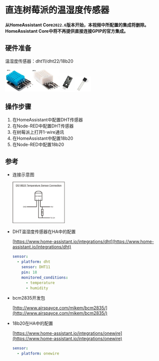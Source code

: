 # 直连树莓派的温湿度传感器

**从HomeAssistant Core`2022.6`版本开始，本视频中所配置的集成将删除。HomeAssistant Core中将不再提供直接连接GPIP的官方集成。**

## 硬件准备

温湿度传感器：dht11/dht22/18b20

<img src="images/dht.png" width="35%"><img src="images/18b20-1.jpg" width="10%"><img src="images/18b20-2.jpg" width="10%">

## 操作步骤

1. 在HomeAssistant中配置DHT传感器
2. 在Node-RED中配置DHT传感器
3. 在树莓派上打开1-wire通讯
4. 在HomeAssistant中配置18b20
5. 在Node-RED中配置18b20

## 参考

- 连接示意图

    <img src="images/18b20link.png" width="35%">

- DHT温湿度传感器在HA中的配置

    [https://www.home-assistant.io/integrations/dht](https://www.home-assistant.io/integrations/dht)

    ```yaml
    sensor:
      - platform: dht
        sensor: DHT11
        pin: 18
        monitored_conditions:
          - temperature
          - humidity
    ```
- bcm2835开发包

    [http://www.airspayce.com/mikem/bcm2835/](http://www.airspayce.com/mikem/bcm2835/)

- 18b20在HA中的配置

    [https://www.home-assistant.io/integrations/onewire](https://www.home-assistant.io/integrations/onewire)

    ```yaml
    sensor:
      - platform: onewire
    ```
